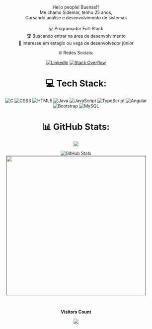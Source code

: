 <div align="center" text-align="justity">
 
Hello people! Buenas!?<br>Me chamo Sidemar, tenho 25 anos, <br>Cursando análise e desenvolvimento de sistemas <br><br>💻 Programador Full-Stack<br>🏆  Buscando entrar na área de desenvolvimento<br>🔎 Interesse em estagio ou vaga de desenvolvedor júnior<br>
</div>
<div align="center">
 🌐 Redes Sociais: <br>
 </div>
 <div align="center">
  
[![LinkedIn](https://img.shields.io/badge/LinkedIn-%230077B5.svg?logo=linkedin&logoColor=white)](https://linkedin.com/in/https://www.linkedin.com/in/sidemarrosa25/) [![Stack Overflow](https://img.shields.io/badge/-Stackoverflow-FE7A16?logo=stack-overflow&logoColor=white)](https://stackoverflow.com/users/169682) 

</div>
<div align="center">
 
# 💻 Tech Stack:

![C](https://img.shields.io/badge/c-%2300599C.svg?style=for-the-badge&logo=c&logoColor=white) ![CSS3](https://img.shields.io/badge/css3-%231572B6.svg?style=for-the-badge&logo=css3&logoColor=white) ![HTML5](https://img.shields.io/badge/html5-%23E34F26.svg?style=for-the-badge&logo=html5&logoColor=white) ![Java](https://img.shields.io/badge/java-%23ED8B00.svg?style=for-the-badge&logo=java&logoColor=white) ![JavaScript](https://img.shields.io/badge/javascript-%23323330.svg?style=for-the-badge&logo=javascript&logoColor=%23F7DF1E) ![TypeScript](https://img.shields.io/badge/typescript-%23007ACC.svg?style=for-the-badge&logo=typescript&logoColor=white) ![Angular](https://img.shields.io/badge/angular-%23DD0031.svg?style=for-the-badge&logo=angular&logoColor=white) ![Bootstrap](https://img.shields.io/badge/bootstrap-%23563D7C.svg?style=for-the-badge&logo=bootstrap&logoColor=white)  ![MySQL](https://img.shields.io/badge/mysql-%2300f.svg?style=for-the-badge&logo=mysql&logoColor=white)
</div>

<div align="center">
 
# 📊 GitHub Stats:
 
![](https://github-readme-streak-stats.herokuapp.com/?user=SidemarRosa&theme=react&hide_border=false) 
</div>
<div align="center">
 
 ![GitHub Stats](https://github-readme-stats.vercel.app/api?username=SidemarRosa&theme=transparent&bg_color=000&border_color=30A3DC&show_icons=true&icon_color=30A3DC&title_color=#fff&text_color=FFF)
 <br>
<a href=""> <img align="center" width="450px" color="#fff" src="https://github-readme-stats-sigma-five.vercel.app/api/top-langs/?username=SidemarRosa&theme=react&line_height=40&hide=css"/> </a>
</div>
<div align="center">
<br><p align="centre"><b>Visitors Count</b></p>  
<p align="center"><img align="center" src="https://profile-counter.glitch.me/{SidemarRosa}/count.svg" /></p> 
<br>
</div>
